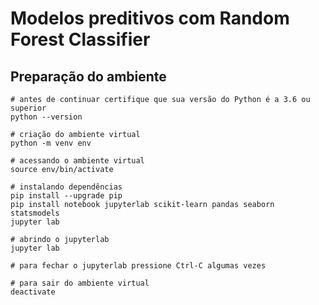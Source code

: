 # Modelos preditivos com Random Forest Classifier

## Preparação do ambiente

```
# antes de continuar certifique que sua versão do Python é a 3.6 ou superior
python --version

# criação do ambiente virtual
python -m venv env

# acessando o ambiente virtual
source env/bin/activate

# instalando dependências
pip install --upgrade pip
pip install notebook jupyterlab scikit-learn pandas seaborn statsmodels
jupyter lab

# abrindo o jupyterlab
jupyter lab

# para fechar o jupyterlab pressione Ctrl-C algumas vezes

# para sair do ambiente virtual
deactivate
```